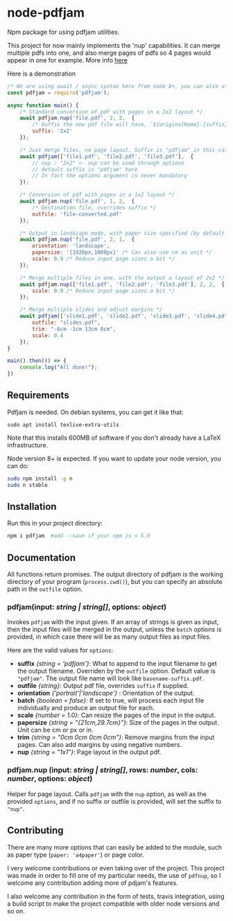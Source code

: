 # node-pdfjam

Npm package for using pdfjam utilities.

This project for now mainly implements the 'nup' capabilities. It can merge multiple pdfs into one,
and also merge pages of pdfs so 4 pages would appear in one for example. More info [here](https://linux.die.net/man/1/pdfnup)

Here is a demonstration

```js
/* We are using await / async syntax here from node 8+, you can also use Promise syntax instead */
const pdfjam = require('pdfjam');

async function main() {
    /* Standard conversion of pdf with pages in a 2x2 layout */
    await pdfjam.nup('file.pdf', 2, 2,  {
        /* Suffix the new pdf file will have, `${originalName}-{suffix}.pdf`, by default is 'nup' */
        suffix: '2x2'
    });

    /* Just merge files, no page layout. Suffix is "pdfjam" in this case */
    await pdfjam(['file1.pdf', 'file2.pdf', 'file3.pdf'],  {
        // nup : "2x2" <- nup can be used through options
        // default suffix is "pdfjam" here
        // In fact the options argument is never mandatory
    });

    /* Conversion of pdf with pages in a 1x2 layout */
    await pdfjam.nup('file.pdf', 1, 2,  {
        /* Destination file, overrides suffix */
        outfile: 'file-converted.pdf'
    });

    /* Output in landscape mode, with paper size specified (by default A4) */
    await pdfjam.nup('file.pdf', 2, 1,  {
        orientation: 'landscape',
        papersize: '{1920px,1080px}' /* Can also use cm as unit */
        scale: 0.9 /* Reduce input page sizes a bit */
    });

    /* Merge multiple files in one, with the output a layout of 2x2 */
    await pdfjam.nup(['file1.pdf', 'file2.pdf', 'file3.pdf'], 2, 2,  {
        scale: 0.9 /* Reduce input page sizes a bit */
    });

    /* Merge multiple slides and adjust margins */
    await pdfjam(['slide1.pdf', 'slide2.pdf', 'slide3.pdf', 'slide4.pdf', 'slide5.pdf'], {
        outfile: "slides.pdf",
        trim: "-6cm -1cm 13cm 8cm",
        scale: 0.4
    });
}

main().then(() => {
    console.log("All done!");
})
```

## Requirements

Pdfjam is needed. On debian systems, you can get it like that:

```
sudo apt install texlive-extra-utils
```

Note that this installs 600MB of software if you don't already have a LaTeX infrastructure.

Node version 8+ is expected. If you want to update your node version, you can do:

```bash
sudo npm install -g n
sudo n stable
```

## Installation

Run this in your project directory:

```bash
npm i pdfjam  #add --save if your npm is < 5.0
```

## Documentation

All functions return promises. The output directory of pdfjam is the working directory of your program (`process.cwd()`),
but you can specify an absolute path in the `outfile` option.

### **pdfjam**(input: *string | string[]*, options: *object*)

Invokes `pdfjam` with the input given. If an array of strings is given as input, then the input files will be merged
in the output, unless the `batch` options is provided, in which case there will be as many output files as input files.

Here are the valid values for `options`:

- **suffix** *{string = 'pdfjam'}*: What to append to the input filename to get the output filename. Overriden by the `outfile` option. Default
  value is `"pdfjam"`. The output file name will look like `basename-suffix.pdf`.
- **outfile** *{string}*: Output pdf file, overrides `suffix` if supplied.
- **orientation** *{'portrait'|'landscape'}* : Orientation of the output.
- **batch** *{boolean = false}*: If set to true, will process each input file individually and produce an output file for each.
- **scale** *{number = 1.0}*: Can resize the pages of the input in the output.
- **papersize** *{string = "{21cm,29.7cm}"}*: Size of the pages in the output. Unit can be cm or px or in.
- **trim** *{string = "0cm 0cm 0cm 0cm"}*: Remove margins from the input pages. Can also add margins by using negative numbers.
- **nup** *{string = "1x1"}*: Page layout in the output pdf.

### **pdfjam.nup** (input: *string | string[]*, rows: *number*, cols: *number*, options: *object*)

Helper for page layout. Calls `pdfjam` with the `nup` option, as well as the provided `options`, and if no suffix or outfile is provided, will set the suffix to `"nup"`.

## Contributing

There are many more options that can easily be added to the module, such as paper type (`paper: 'a4paper'`) or page color.

I very welcome contributions or even taking over of the project. This project was made in order to fill one
of my particular needs, the use of `pdfnup`, so I welcome any contribution adding more of pdjam's features.

I also welcome any contribution in the form of tests, travis integration, using a build script to make the 
project compatible with older node versions and so on.
